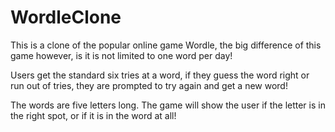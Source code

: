 # WordleClone
This is a clone of the popular online game Wordle, the big difference of this game however, is it is not limited to one word per day!

Users get the standard six tries at a word, if they guess the word right or run out of tries, they are prompted to try again and get a new word!

The words are five letters long. The game will show the user if the letter is in the right spot, or if it is in the word at all!
